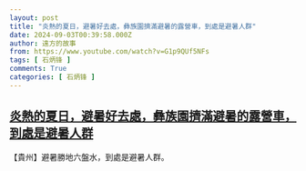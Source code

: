 ```yaml
---
layout: post
title: "炎熱的夏日，避暑好去處，彝族園擠滿避暑的露營車，到處是避暑人群"
date: 2024-09-03T00:39:58.000Z
author: 遠方的故事
from: https://www.youtube.com/watch?v=G1p9QUf5NFs
tags: [ 石炳锋 ]
comments: True
categories: [ 石炳锋 ]
---
```

<!--1725323998000-->
[炎熱的夏日，避暑好去處，彝族園擠滿避暑的露營車，到處是避暑人群](https://www.youtube.com/watch?v=G1p9QUf5NFs)
------

<div>
【貴州】避暑勝地六盤水，到處是避暑人群。
</div>
